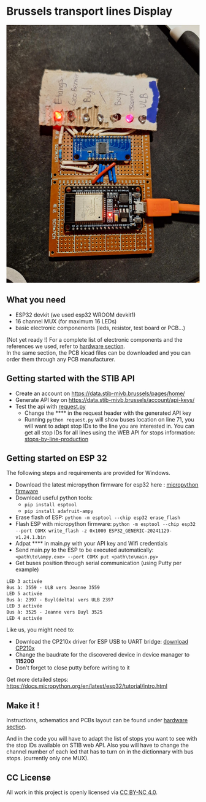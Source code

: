 # Brussels transport lines Display
![](photos/prototype.jpg)


## What you need
- ESP32 devkit (we used esp32 WROOM devkit1)
- 16 channel MUX (for maximum 16 LEDs)
- basic electronic componenents (leds, resistor, test board or PCB...)  


(Not yet ready !)
For a complete list of electronic components and the references we used, refer to [hardware section](./hardware/).   
In the same section, the PCB kicad files can be downloaded and you can order them through any PCB manufacturer. 

## Getting started with the STIB API
- Create an account on https://data.stib-mivb.brussels/pages/home/
- Generate API key on https://data.stib-mivb.brussels/account/api-keys/
- Test the api with [request.py](./pc-test/request.py)
    - Change the ****  in the request header with the generated API key
    - Running `python request.py` will show buses location on line 71, you will want to adapt stop IDs to the line you are interested in. You can get all stop IDs for all lines using the WEB API for stops information:  [stops-by-line-production](https://data.stib-mivb.brussels/explore/dataset/stops-by-line-production/api/)

## Getting started on ESP 32
The following steps and requirements are provided for Windows.
- Download the latest micropython firmware for esp32 here : [micropython firmware](https://micropython.org/download/ESP32_GENERIC/)
- Download useful python tools: 
    - `pip install esptool`
    - `pip install adafruit-ampy`
- Erase flash of ESP: `python -m esptool --chip esp32 erase_flash`
- Flash ESP with micropython firmware: `python -m esptool --chip esp32 --port COMX write_flash -z 0x1000 ESP32_GENERIC-20241129-v1.24.1.bin`
- Adpat **** in main.py with your API key and Wifi credentials
- Send main.py to the ESP to be executed automatically: `<path\to\ampy.exe> --port COMX put <path\to\main.py>`
- Get buses position through serial communication (using Putty per example)
```
LED 3 activée
Bus à: 3559 - ULB vers Jeanne 3559
LED 5 activée
Bus à: 2397 - Buyl(delta) vers ULB 2397
LED 3 activée
Bus à: 3525 - Jeanne vers Buyl 3525
LED 4 activée
```

Like us, you might need to: 
- Download the CP210x driver for ESP USB to UART bridge: [download CP210x](https://www.silabs.com/developer-tools/usb-to-uart-bridge-vcp-drivers?tab=downloads)
- Change the baudrate for the discovered device in device manager to **115200**
- Don't forget to close putty before writing to it

Get more detailed steps: https://docs.micropython.org/en/latest/esp32/tutorial/intro.html  

## Make it ! 
Instructions, schematics and PCBs layout can be found under [hardware section](./hardware/). 

And in the code you will have to adapt the list of stops you want to see with the stop IDs available on STIB web API. Also you will have to change the channel number of each led that has to turn on in the dictionnary with bus stops. (currently only one MUX). 


## CC License 
All work in this project is openly licensed via [CC BY-NC 4.0](https://creativecommons.org/licenses/by-nc/4.0/).
